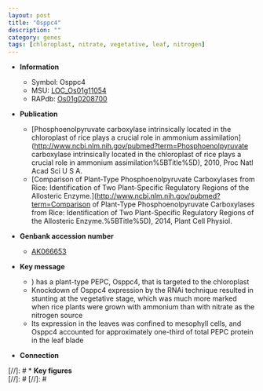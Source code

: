 ```yaml
---
layout: post
title: "Osppc4"
description: ""
category: genes
tags: [chloroplast, nitrate, vegetative, leaf, nitrogen]
---
```


* **Information**  
    + Symbol: Osppc4  
    + MSU: [LOC_Os01g11054](http://rice.plantbiology.msu.edu/cgi-bin/ORF_infopage.cgi?orf=LOC_Os01g11054)  
    + RAPdb: [Os01g0208700](http://rapdb.dna.affrc.go.jp/viewer/gbrowse_details/irgsp1?name=Os01g0208700)  

* **Publication**  
    + [Phosphoenolpyruvate carboxylase intrinsically located in the chloroplast of rice plays a crucial role in ammonium assimilation](http://www.ncbi.nlm.nih.gov/pubmed?term=Phosphoenolpyruvate carboxylase intrinsically located in the chloroplast of rice plays a crucial role in ammonium assimilation%5BTitle%5D), 2010, Proc Natl Acad Sci U S A.
    + [Comparison of Plant-Type Phosphoenolpyruvate Carboxylases from Rice: Identification of Two Plant-Specific Regulatory Regions of the Allosteric Enzyme.](http://www.ncbi.nlm.nih.gov/pubmed?term=Comparison of Plant-Type Phosphoenolpyruvate Carboxylases from Rice: Identification of Two Plant-Specific Regulatory Regions of the Allosteric Enzyme.%5BTitle%5D), 2014, Plant Cell Physiol.

* **Genbank accession number**  
    + [AK066653](http://www.ncbi.nlm.nih.gov/nuccore/AK066653)

* **Key message**  
    + ) has a plant-type PEPC, Osppc4, that is targeted to the chloroplast
    + Knockdown of Osppc4 expression by the RNAi technique resulted in stunting at the vegetative stage, which was much more marked when rice plants were grown with ammonium than with nitrate as the nitrogen source
    + Its expression in the leaves was confined to mesophyll cells, and Osppc4 accounted for approximately one-third of total PEPC protein in the leaf blade

* **Connection**  

[//]: # * **Key figures**  
[//]: # 
[//]: # 
